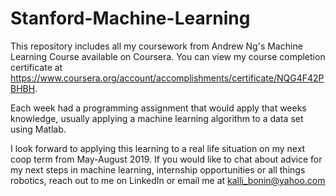 # Stanford-Machine-Learning

This repository includes all my coursework from Andrew Ng's Machine Learning Course available on Coursera. You can view my course completion certificate at https://www.coursera.org/account/accomplishments/certificate/NQG4F42PBHBH.

Each week had a programming assignment that would apply that weeks knowledge, usually applying a machine learning algorithm to a data set using Matlab.

I look forward to applying this learning to a real life situation on my next coop term from May-August 2019. If you would like to chat about advice for my next steps in machine learning, internship opportunities or all things robotics, reach out to me on LinkedIn or email me at kalli_bonin@yahoo.com
